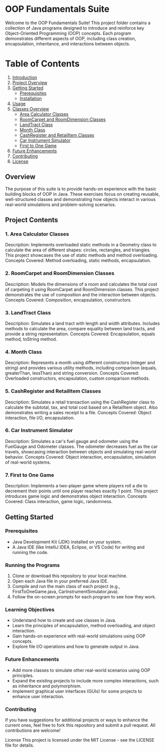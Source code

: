 # OOP Fundamentals Suite
Welcome to the OOP Fundamentals Suite! This project folder contains a collection of Java programs designed to introduce and reinforce key Object-Oriented Programming (OOP) concepts. Each program demonstrates different aspects of OOP, including class creation, encapsulation, inheritance, and interactions between objects.
# Table of Contents

1. [Introduction](#introduction)
2. [Project Overview](#project-overview)
3. [Getting Started](#getting-started)
    - [Prerequisites](#prerequisites)
    - [Installation](#installation)
4. [Usage](#usage)
5. [Classes Overview](#classes-overview)
    - [Area Calculator Classes](#area-calculator-classes)
    - [RoomCarpet and RoomDimension Classes](#roomcarpet-and-roomdimension-classes)
    - [LandTract Class](#landtract-class)
    - [Month Class](#month-class)
    - [CashRegister and RetailItem Classes](#cashregister-and-retailitem-classes)
    - [Car Instrument Simulator](#car-instrument-simulator)
    - [First to One Game](#first-to-one-game)
6. [Future Enhancements](#future-enhancements)
7. [Contributing](#contributing)
8. [License](#license)

## Overview
The purpose of this suite is to provide hands-on experience with the basic building blocks of OOP in Java. These exercises focus on creating reusable, well-structured classes and demonstrating how objects interact in various real-world simulations and problem-solving scenarios.

## Project Contents
### 1. Area Calculator Classes
Description: Implements overloaded static methods in a Geometry class to calculate the area of different shapes: circles, rectangles, and triangles. This project showcases the use of static methods and method overloading.
Concepts Covered: Method overloading, static methods, encapsulation.
### 2. RoomCarpet and RoomDimension Classes
Description: Models the dimensions of a room and calculates the total cost of carpeting it using RoomCarpet and RoomDimension classes. This project demonstrates the use of composition and the interaction between objects.
Concepts Covered: Composition, encapsulation, constructors.
### 3. LandTract Class
Description: Simulates a land tract with length and width attributes. Includes methods to calculate the area, compare equality between land tracts, and provide a string representation.
Concepts Covered: Encapsulation, equals method, toString method.
### 4. Month Class
Description: Represents a month using different constructors (integer and string) and provides various utility methods, including comparison (equals, greaterThan, lessThan) and string conversion.
Concepts Covered: Overloaded constructors, encapsulation, custom comparison methods.
### 5. CashRegister and RetailItem Classes
Description: Simulates a retail transaction using the CashRegister class to calculate the subtotal, tax, and total cost based on a RetailItem object. Also demonstrates writing a sales receipt to a file.
Concepts Covered: Object interaction, file I/O, encapsulation.
### 6. Car Instrument Simulator
Description: Simulates a car's fuel gauge and odometer using the FuelGauge and Odometer classes. The odometer decreases fuel as the car travels, showcasing interaction between objects and simulating real-world behavior.
Concepts Covered: Object interaction, encapsulation, simulation of real-world systems.
### 7. First to One Game
Description: Implements a two-player game where players roll a die to decrement their points until one player reaches exactly 1 point. This project introduces game logic and demonstrates object interaction.
Concepts Covered: Class interaction, game logic, randomness.
## Getting Started
### Prerequisites
* Java Development Kit (JDK) installed on your system.
* A Java IDE (like IntelliJ IDEA, Eclipse, or VS Code) for writing and running the code.
### Running the Programs
1. Clone or download this repository to your local machine.
2. Open each Java file in your preferred Java IDE.
3. Compile and run the main class of each project (e.g., FirstToOneGame.java, CarInstrumentSimulator.java).
4. Follow the on-screen prompts for each program to see how they work.
### Learning Objectives
* Understand how to create and use classes in Java.
* Learn the principles of encapsulation, method overloading, and object interaction.
* Gain hands-on experience with real-world simulations using OOP concepts.
* Explore file I/O operations and how to generate output in Java.
### Future Enhancements
* Add more classes to simulate other real-world scenarios using OOP principles.
* Expand the existing projects to include more complex interactions, such as inheritance and polymorphism.
* Implement graphical user interfaces (GUIs) for some projects to enhance user interaction.
### Contributing
If you have suggestions for additional projects or ways to enhance the current ones, feel free to fork this repository and submit a pull request. All contributions are welcome!

License
This project is licensed under the MIT License - see the LICENSE file for details.
